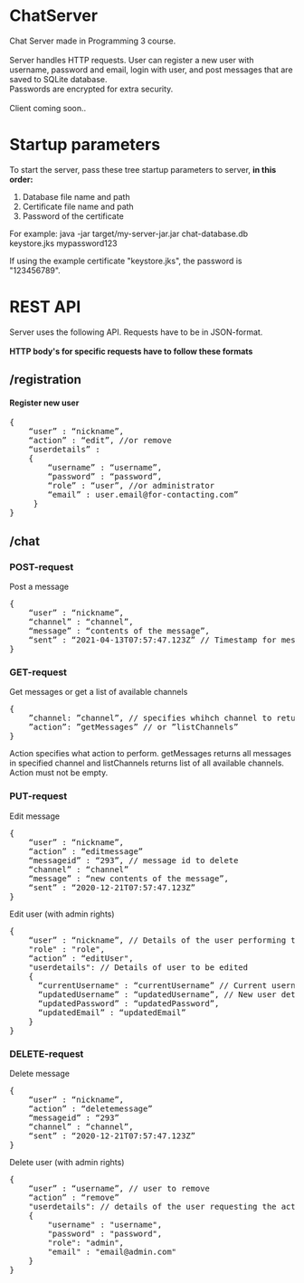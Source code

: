 # ChatServer
Chat Server made in Programming 3 course.
<br>
<br>
Server handles HTTP requests. User can register a new user with username, password and email, login with user, and post messages that are saved to  SQLite database.  
Passwords are encrypted for extra security.  
<br>
Client coming soon..

# Startup parameters
To start the server, pass these tree startup parameters to server, <strong>in this order:</strong> 
1. Database file name and path
2. Certificate file name and path
3. Password of the certificate

For example: java -jar target/my-server-jar.jar chat-database.db keystore.jks mypassword123

If using the example certificate "keystore.jks", the password is "123456789". 

# REST API
Server uses the following API. Requests have to be in JSON-format.
<br><br>
__HTTP body's for specific requests have to follow these formats__
<br>
## <strong>__/registration__</strong>  
#### Register new user
<pre>
{
    “user” : “nickname”,
    “action” : “edit”, //or remove
    “userdetails” :
    {
        “username” : “username”,
        “password” : “password”,
        “role” : “user”, //or administrator
        “email” : user.email@for-contacting.com”
     }
}
</pre>
## <strong>__/chat__</strong>  

### POST-request
Post a message
<pre>
{
    “user” : “nickname”,
    “channel” : “channel”,
    “message” : “contents of the message”,
    “sent” : “2021-04-13T07:57:47.123Z” // Timestamp for message
}
</pre>
### GET-request
Get messages or get a list of available channels
<pre>
{
    ”channel: ”channel”, // specifies whihch channel to return messages from. Must not be empty.
    ”action”: ”getMessages” // or ”listChannels” 
}
</pre>
Action specifies what action to perform. getMessages returns all messages in specified channel and listChannels returns list of all available channels. Action must not be empty.
<br>
### PUT-request 
Edit message
<pre>
{
    “user” : “nickname”,
    “action” : “editmessage”
    “messageid” : “293”, // message id to delete
    “channel” : “channel”
    “message” : “new contents of the message”,
    “sent” : “2020-12-21T07:57:47.123Z”
}
</pre>
Edit user (with admin rights)
<pre>
{
    “user” : “nickname”, // Details of the user performing the action
    "role" : "role",
    “action” : “editUser",
    "userdetails": // Details of user to be edited
    {
      “currentUsername" : “currentUsername” // Current username of the user to be edited
      “updatedUsername” : “updatedUsername”, // New user details || or old details if not updating everything
      “updatedPassword” : “updatedPassword”, 
      “updatedEmail” : “updatedEmail”
    }
}
</pre>
### DELETE-request
Delete message
<pre>
{
    “user” : “nickname”,
    “action” : “deletemessage”
    “messageid” : “293”
    “channel” : “channel”,
    “sent” : “2020-12-21T07:57:47.123Z”
}
</pre>

Delete user (with admin rights)
<pre>
{
    “user” : “username”, // user to remove
    “action” : “remove”
    "userdetails": // details of the user requesting the action
    {
        "username" : "username",
        "password" : "password",
        "role": "admin",
        "email" : "email@admin.com"
    }
}
</pre>

